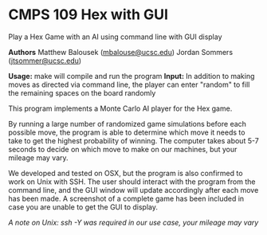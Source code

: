 CMPS 109 Hex with GUI
===
Play a Hex Game with an AI using command line with GUI display

**Authors**
Matthew Balousek (mbalouse@ucsc.edu)
Jordan Sommers (jtsommer@ucsc.edu)

**Usage:** make will compile and run the program
**Input:** In addition to making moves as directed via command line, the player can enter "random" to fill the remaining spaces on the board randomly

This program implements a Monte Carlo AI player for the Hex game.

By running a large number of randomized game simulations before each possible move, the program is able to determine which move it needs to take to get the highest probability of winning. The computer takes about 5-7 seconds to decide on which move to make on our machines, but your mileage may vary.

We developed and tested on OSX, but the program is also confirmed to work on Unix with SSH. The user should interact with the program from the command line, and the GUI window will update accordingly after each move has been made.
A screenshot of a complete game has been included in case you are unable to get the GUI to display.

*A note on Unix: ssh -Y was required in our use case, your mileage may vary*
